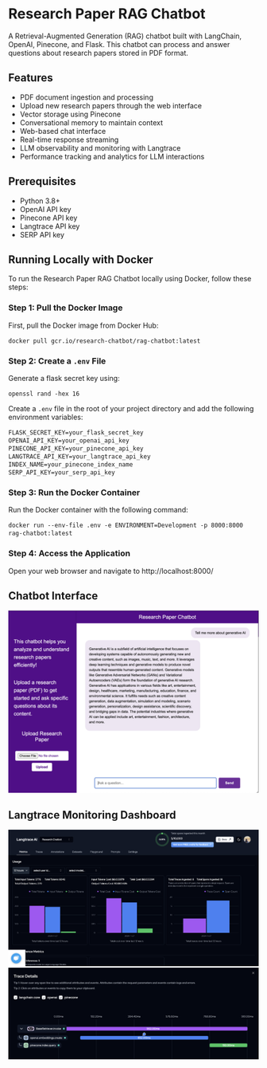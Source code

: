 # Research Paper RAG Chatbot
A Retrieval-Augmented Generation (RAG) chatbot built with LangChain, OpenAI, Pinecone, and Flask. This chatbot can process and answer questions about research papers stored in PDF format.

## Features
- PDF document ingestion and processing
- Upload new research papers through the web interface
- Vector storage using Pinecone
- Conversational memory to maintain context
- Web-based chat interface
- Real-time response streaming
- LLM observability and monitoring with Langtrace
- Performance tracking and analytics for LLM interactions

## Prerequisites
- Python 3.8+
- OpenAI API key
- Pinecone API key
- Langtrace API key
- SERP API key

## Running Locally with Docker
To run the Research Paper RAG Chatbot locally using Docker, follow these steps:

### Step 1: Pull the Docker Image
First, pull the Docker image from Docker Hub:
```
docker pull gcr.io/research-chatbot/rag-chatbot:latest
```
### Step 2: Create a `.env` File
Generate a flask secret key using:
```
openssl rand -hex 16
```

Create a `.env` file in the root of your project directory and add the following environment variables:
```
FLASK_SECRET_KEY=your_flask_secret_key
OPENAI_API_KEY=your_openai_api_key
PINECONE_API_KEY=your_pinecone_api_key
LANGTRACE_API_KEY=your_langtrace_api_key
INDEX_NAME=your_pinecone_index_name
SERP_API_KEY=your_serp_api_key
```

### Step 3: Run the Docker Container
Run the Docker container with the following command:
```
docker run --env-file .env -e ENVIRONMENT=Development -p 8000:8000 rag-chatbot:latest
```

### Step 4: Access the Application
Open your web browser and navigate to http://localhost:8000/

## Chatbot Interface
![Chatbot Interface](screenshots/chatbot-interface.png)

## Langtrace Monitoring Dashboard
![Langtrace Metrics Dashboard](screenshots/langtrace-dashboard.png)
![Langtrace Traces](screenshots/langtrace-trace.png)